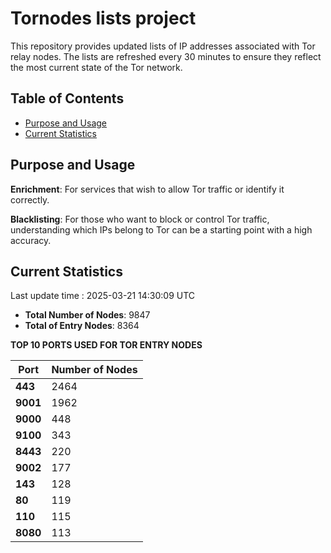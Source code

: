 # Tornodes lists project

This repository provides updated lists of IP addresses associated with Tor relay nodes. The lists are refreshed every 30 minutes to ensure they reflect the most current state of the Tor network.

## Table of Contents

- [Purpose and Usage](#purpose-and-usage)
- [Current Statistics](#current-statistics)


## Purpose and Usage

**Enrichment**: For services that wish to allow Tor traffic or identify it correctly.

**Blacklisting**: For those who want to block or control Tor traffic, understanding which IPs belong to Tor can be a starting point with a high accuracy.

## Current Statistics

Last update time : 2025-03-21 14:30:09 UTC

- **Total Number of Nodes**: 9847
- **Total of Entry Nodes**: 8364

**TOP 10 PORTS USED FOR TOR ENTRY NODES**

| **Port** | **Number of Nodes** |
|------|-----------------|
| **443**   | 2464  |
| **9001**   | 1962  |
| **9000**   | 448  |
| **9100**   | 343  |
| **8443**   | 220  |
| **9002**   | 177  |
| **143**   | 128  |
| **80**   | 119  |
| **110**   | 115  |
| **8080**   | 113  |

